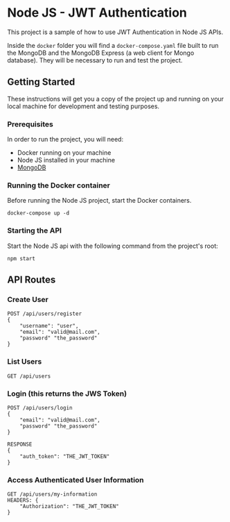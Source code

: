 # Node JS - JWT Authentication

This project is a sample of how to use JWT Authentication in Node JS APIs.

Inside the `docker` folder you will find a `docker-compose.yaml` file built to run the MongoDB and the MongoDB Express (a web client for Mongo database). They will be necessary to run and test the project.

## Getting Started

These instructions will get you a copy of the project up and running on your local machine for development and testing purposes.

### Prerequisites

In order to run the project, you will need:

- Docker running on your machine
- Node JS installed in your machine
- [MongoDB](https://www.mongodb.com)


### Running the Docker container

Before running the Node JS project, start the Docker containers.

```
docker-compose up -d
```

### Starting the API

Start the Node JS api with the following command from the project's root:

```
npm start
```

## API Routes

### Create User

```
POST /api/users/register
{
    "username": "user",
    "email": "valid@mail.com",
    "password" "the_password"
}
```

### List Users

```
GET /api/users
```

### Login (this returns the JWS Token)

```
POST /api/users/login
{
    "email": "valid@mail.com",
    "password" "the_password"
}

RESPONSE
{
    "auth_token": "THE_JWT_TOKEN"
}
```

### Access Authenticated User Information

```
GET /api/users/my-information
HEADERS: {
    "Authorization": "THE_JWT_TOKEN"
}
```

